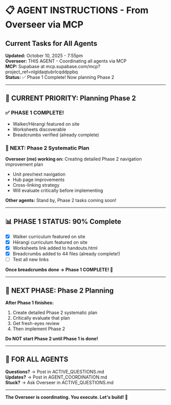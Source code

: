 # 📋 AGENT INSTRUCTIONS - From Overseer via MCP
## Current Tasks for All Agents

**Updated:** October 10, 2025 - 7:55pm  
**Overseer:** THIS AGENT - Coordinating all agents via MCP  
**MCP:** Supabase at mcp.supabase.com/mcp?project_ref=nlgldaqtubrlcqddppbq  
**Status:** ✅ Phase 1 Complete! Now planning Phase 2

---

## 🎯 CURRENT PRIORITY: Planning Phase 2

### ✅ PHASE 1 COMPLETE!
- Walker/Hērangi featured on site
- Worksheets discoverable
- Breadcrumbs verified (already complete)

### 🔮 NEXT: Phase 2 Systematic Plan

**Overseer (me) working on:**
Creating detailed Phase 2 navigation improvement plan
- Unit prev/next navigation
- Hub page improvements  
- Cross-linking strategy
- Will evaluate critically before implementing

**Other agents:** Stand by, Phase 2 tasks coming soon!

---

## 📊 PHASE 1 STATUS: 90% Complete

- [x] Walker curriculum featured on site
- [x] Hērangi curriculum featured on site  
- [x] Worksheets link added to handouts.html
- [x] Breadcrumbs added to 44 files (already complete!)
- [ ] Test all new links

**Once breadcrumbs done → Phase 1 COMPLETE! 🎉**

---

## 🔮 NEXT PHASE: Phase 2 Planning

**After Phase 1 finishes:**
1. Create detailed Phase 2 systematic plan
2. Critically evaluate that plan
3. Get fresh-eyes review
4. Then implement Phase 2

**Do NOT start Phase 2 until Phase 1 is done!**

---

## 💬 FOR ALL AGENTS

**Questions?** → Post in ACTIVE_QUESTIONS.md  
**Updates?** → Post in AGENT_COORDINATION.md  
**Stuck?** → Ask Overseer in ACTIVE_QUESTIONS.md

---

**The Overseer is coordinating. You execute. Let's build! 🚀**
